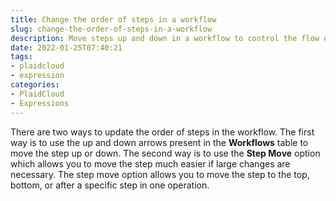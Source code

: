 ```yaml
---
title: Change the order of steps in a workflow
slug: change-the-order-of-steps-in-a-workflow
description: Move steps up and down in a workflow to control the flow of execution
date: 2022-01-25T07:40:21
tags:
- plaidcloud
- expression
categories:
- PlaidCloud
- Expressions
---
```



There are two ways to update the order of steps in the workflow. The first way is to use the up and down arrows present in the **Workflows** table to move the step up or down. The second way is to use the **Step Move** option which allows you to move the step much easier if large changes are necessary. The step move option allows you to move the step to the top, bottom, or after a specific step in one operation.

